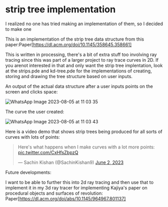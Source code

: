 # strip tree implementation
 I realized no one has tried making an implementation of them, so I decided to make one

 This is an implementation of the strip tree data structure from this paper:Paper[https://dl.acm.org/doi/10.1145/358645.358661]

 This is written in processing, there's a bit of extra stuff too involving ray tracing since this was part of a larger project to ray trace curves in 2D. If you arenot interested in that and only want the strip tree implentation, look at the strips.pde and kd-tree.pde for the implementations of creating, storing and drawing the tree structure based on user inputs.


An output of the actual data structure after a user inputs points on the screen and clicks space: 

![WhatsApp Image 2023-08-05 at 11 03 35](https://github.com/SachinKishan/strip-tree-implementation/assets/33657481/90f82565-595e-4b78-b8da-e982c481fbd4)


The curve the user created:

![WhatsApp Image 2023-08-05 at 11 03 43](https://github.com/SachinKishan/strip-tree-implementation/assets/33657481/c8e31a02-3fb9-47a7-9abd-79a04bad8780)


Here is a video demo that shows strip trees being produced for all sorts of curves with lots of points: 

<blockquote class="twitter-tweet"><p lang="en" dir="ltr">Here&#39;s what happens when I make curves with a lot more points: <a href="https://t.co/CxHfsZbpzQ">pic.twitter.com/CxHfsZbpzQ</a></p>&mdash; Sachin Kishan (@SachinKishan9) <a href="https://twitter.com/SachinKishan9/status/1664674848369410127?ref_src=twsrc%5Etfw">June 2, 2023</a></blockquote> 


Future developments:

I want to be able to further this into 2d ray tracing and then use that to implement it in my 3d ray tracer for implementing Kajiya's paper on procedural objects and surfaces of revolution: Paper[https://dl.acm.org/doi/abs/10.1145/964967.801137]


